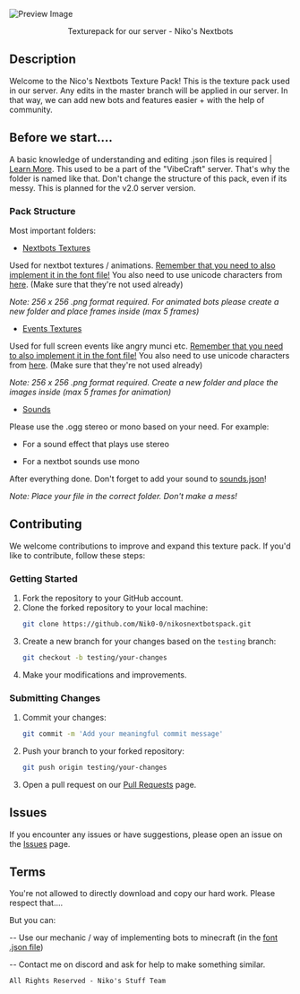 ![Preview Image](https://cdn.discordapp.com/attachments/1079841488365686854/1186730327264198666/n_maintitle.png?ex=65a6c4be&is=65944fbe&hm=2ae5af54dcc94b1d1ca449d9eb3d9e784bcc2cdad42666ce182228c3bccbdb79&)
<p align="center">Texturepack for our server - Niko's Nextbots</p>



## Description

Welcome to the Nico's Nextbots Texture Pack! This is the texture pack used in our server. Any edits in the master branch will be applied in our server. In that way, we can add new bots and features easier + with the help of community.

## Before we start....

A basic knowledge of understanding and editing .json files is required | [Learn More](https://minecraft.wiki/w/Font).
This used to be a part of the "VibeCraft" server. That's why the folder is named like that. Don't change the structure of this pack, even if its messy. This is planned for the v2.0 server version.

### Pack Structure
Most important folders:

- [Nextbots Textures](https://github.com/Nik0-0/nikosnextbotspack/tree/txt-testing/main/assets/vibecraft/textures/nextbots)

Used for nextbot textures / animations. [Remember that you need to also implement it in the font file!](https://github.com/Nik0-0/nikosnextbotspack/blob/txt-testing/main/assets/minecraft/font/default.json)
You also need to use unicode characters from [here](https://unicode.bayashi.net/?page=1900). (Make sure that they're not used already)

*Note: 256 x 256 .png format required. For animated bots please create a new folder and place frames inside (max 5 frames)*

- [Events Textures](https://github.com/Nik0-0/nikosnextbotspack/tree/txt-testing/main/assets/vibecraft/textures/events)
 
Used for full screen events like angry munci etc.
[Remember that you need to also implement it in the font file!](https://github.com/Nik0-0/nikosnextbotspack/blob/txt-testing/main/assets/minecraft/font/default.json)
You also need to use unicode characters from [here](https://unicode.bayashi.net/?page=1900). (Make sure that they're not used already)

*Note: 256 x 256 .png format required. Create a new folder and place the images inside (max 5 frames for animation)*

- [Sounds](https://github.com/Nik0-0/nikosnextbotspack/tree/txt-testing/main/assets/vibecraft/sounds)

Please use the .ogg stereo or mono based on your need. For example:

- For a sound effect that plays use stereo

- For a nextbot sounds use mono

After everything done. Don't forget to add your sound to [sounds.json](https://github.com/Nik0-0/nikosnextbotspack/blob/txt-testing/main/assets/vibecraft/sounds.json)!

*Note: Place your file in the correct folder. Don't make a mess!*

## Contributing

We welcome contributions to improve and expand this texture pack. If you'd like to contribute, follow these steps:

### Getting Started 
1. Fork the repository to your GitHub account.
2. Clone the forked repository to your local machine:
   ```sh
   git clone https://github.com/Nik0-0/nikosnextbotspack.git
   ```
4. Create a new branch for your changes based on the `testing` branch:
   ```sh
   git checkout -b testing/your-changes
   ```
6. Make your modifications and improvements.

### Submitting Changes 
1. Commit your changes:
   ```sh
   git commit -m 'Add your meaningful commit message'
   ```
5. Push your branch to your forked repository:
   ```sh
   git push origin testing/your-changes
   ```
8. Open a pull request on our [Pull Requests](https://github.com/Nik0-0/nikosnextbotspack/pulls) page.

## Issues

If you encounter any issues or have suggestions, please open an issue on the [Issues](https://github.com/Nik0-0/nikosnextbotspack/issues) page.




## Terms

You're not allowed to directly download and copy our hard work. Please respect that....

But you can:

-- Use our mechanic / way of implementing bots to minecraft (in the [font .json file](https://github.com/Nik0-0/nikosnextbotspack/blob/txt-testing/main/assets/minecraft/font/default.json))

-- Contact me on discord and ask for help to make something similar.

    All Rights Reserved - Niko's Stuff Team
